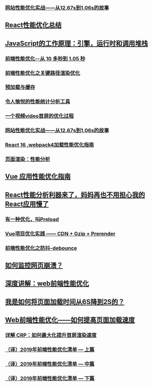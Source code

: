 ### [网站性能优化实战——从12.67s到1.06s的故事](https://juejin.im/post/5b0b7d74518825158e173a0c)
## [React性能优化总结](https://segmentfault.com/a/1190000007811296)
## [JavaScript的工作原理：引擎，运行时和调用堆栈](https://juejin.im/post/5c3ef2a76fb9a049df2456ee)
### [前端性能优化--从 10 多秒到 1.05 秒](https://juejin.im/post/5b0bff30f265da08f76cc6f0)
### [前端性能优化之关键路径渲染优化 ](https://github.com/fi3ework/blog/issues/16)
### [预加载与缓存](https://juejin.im/post/5b17e7f5e51d4506af2e8e42)
### [令人愉悦的性能统计分析工具](https://github.com/libin1991/hiper)
### [一个视频video首屏的优化过程](https://juejin.im/post/5b68288df265da0fa21aa6bf)
### [网站性能优化实战——从12.67s到1.06s的故事](https://juejin.im/post/5b6fa8c86fb9a0099910ac91)
### [React 16 ,webpack4加载性能优化指南](https://juejin.im/post/5b7272def265da2834796b73)
### [页面渲染：性能分析](https://juejin.im/post/5b879e16f265da436d7e543c)
## [Vue 应用性能优化指南](https://juejin.im/post/5b960fcae51d450e9d645c5f)
## [React性能分析利器来了，妈妈再也不用担心我的React应用慢了](https://juejin.im/post/5ba1f995f265da0a972e1657)
### [有一种优化，叫Preload](https://mp.weixin.qq.com/s?__biz=MzUxMTcwOTM4Mg==&mid=2247484163&idx=1&sn=16b9c907971683dd61cee251adcde79b&chksm=f96edaaace1953bcaf65a1adcf30b6d3dd66cf7b648ae59c4bf807d3f8bf460d5cd638e54ca1&token=946370022&lang=zh_CN#rd)
### [Vue项目优化实践 —— CDN + Gzip + Prerender](https://juejin.im/post/5b97b84ee51d450e6c7492f6)
### [前端性能优化之防抖-debounce](https://juejin.im/post/5be693d16fb9a04a053f2f1c)
## [如何监控网页崩溃？](https://zhuanlan.zhihu.com/p/40273861)
## [深度讲解：web前端性能优化](https://juejin.im/post/5c011e0c5188252ea66afdfa)
## [我是如何将页面加载时间从6S降到2S的？](https://juejin.im/post/5c07c6b96fb9a04a0d56a3cc#comment)
## [Web前端性能优化——如何提高页面加载速度](https://www.cnblogs.com/MarcoHan/p/5295398.html)
### [详解 CRP：如何最大化提升首屏渲染速度](https://juejin.im/post/5c33794bf265da6158775100)
### [（译）2019年前端性能优化清单 — 上篇](https://juejin.im/post/5c46cbaee51d453f45612a2c)
### [（译）2019年前端性能优化清单 — 中篇](https://juejin.im/post/5c471eaff265da616d547c8c)
### [（译）2019年前端性能优化清单 — 下篇](https://juejin.im/post/5c473cdae51d45518d4701ff)
